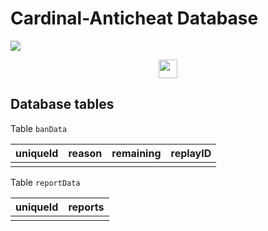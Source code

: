 # Cardinal-Anticheat Database

<img
 src="http://cac.dodo1213.de/img/banner.png"
/>

<div
 align="center">
    <a
     href="https://link.lukasl.dev/cacdiscord">
        <img
            height="30" src="https://img.shields.io/discord/647922123192533022.svg?logo=discord&style=for-the-badge"
        />
    </a>
</div>

## Database tables

Table `banData`

| uniqueId | reason | remaining | replayID |
| -------- | ------ | --------- | -------- |
|          |        |           |          |

Table `reportData`

| uniqueId | reports |
| -------- | ------- |
|          |         |
